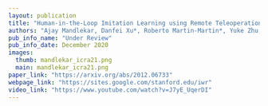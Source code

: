 ```yaml
---
layout: publication
title: "Human-in-the-Loop Imitation Learning using Remote Teleoperation"
authors: "Ajay Mandlekar, Danfei Xu*, Roberto Martin-Martin*, Yuke Zhu, Li Fei-Fei, Silvio Savarese"
pub_info_name: "Under Review"
pub_info_date: December 2020
images:
  thumb: mandlekar_icra21.png
  main: mandlekar_icra21.png
paper_link: "https://arxiv.org/abs/2012.06733"
webpage_link: "https://sites.google.com/stanford.edu/iwr"
video_link: "https://www.youtube.com/watch?v=J7yE_UqerDI"
---
```

